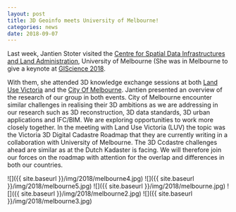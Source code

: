 ```yaml
---
layout: post
title: 3D Geoinfo meets University of Melbourne!
categories: news
date: 2018-09-07
---
```


Last week, Jantien Stoter visited the [Centre for Spatial Data Infrastructures and Land Administration]( http://www.csdila.unimelb.edu.au/news/), University of Melbourne (She was in Melbourne to give a keynote at [GIScience 2018](http://giscience2018.rmit.melbourne/prof-dr-jantien-stoter/).

With them, she attended 3D knowledge exchange sessions at both [Land Use Victoria]( https://www.vic.gov.au/contactsandservices/directory/?ea0_lfz149_120.&organizationalUnit&3260c753-3b54-4be8-bc55-b085945dd479) and the [City Of Melbourne](https://www.melbourne.vic.gov.au/Pages/home.aspx).
Jantien presented an overview of the research of our group in both events.
City of Melbourne encounter similar challenges in realising their 3D ambitions as we are addressing in our research such as 3D reconstruction, 3D data standards, 3D urban applications and IFC/BIM. We are exploring opportunities to work more closely together.
In the meeting with Land Use Victoria (LUV) the topic was the Victoria 3D Digital Cadastre Roadmap that they are currently writing in a collaboration with University of Melbourne. The 3D Ccdastre challenges ahead are similar as at the Dutch Kadaster is facing. We will therefore join our forces on the roadmap with attention for the overlap and differences in both our countries. 

![]({{ site.baseurl }}/img/2018/melbourne4.jpg)
![]({{ site.baseurl }}/img/2018/melbourne5.jpg)
![]({{ site.baseurl }}/img/2018/melbourne.jpg)
![]({{ site.baseurl }}/img/2018/melbourne2.jpg)
![]({{ site.baseurl }}/img/2018/melbourne3.jpg)

